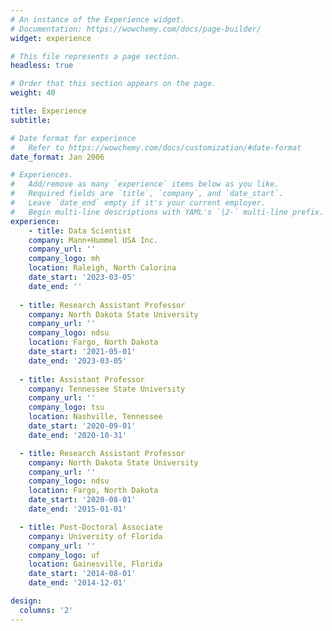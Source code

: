 ```yaml
---
# An instance of the Experience widget.
# Documentation: https://wowchemy.com/docs/page-builder/
widget: experience

# This file represents a page section.
headless: true

# Order that this section appears on the page.
weight: 40

title: Experience
subtitle:

# Date format for experience
#   Refer to https://wowchemy.com/docs/customization/#date-format
date_format: Jan 2006

# Experiences.
#   Add/remove as many `experience` items below as you like.
#   Required fields are `title`, `company`, and `date_start`.
#   Leave `date_end` empty if it's your current employer.
#   Begin multi-line descriptions with YAML's `|2-` multi-line prefix.
experience:
    - title: Data Scientist
    company: Mann+Hummel USA Inc.
    company_url: ''
    company_logo: mh
    location: Raleigh, North Calorina
    date_start: '2023-03-05'
    date_end: ''
    
  - title: Research Assistant Professor
    company: North Dakota State University
    company_url: ''
    company_logo: ndsu
    location: Fargo, North Dakota
    date_start: '2021-05-01'
    date_end: '2023-03-05'
        
  - title: Assistant Professor
    company: Tennessee State University
    company_url: ''
    company_logo: tsu
    location: Nashville, Tennessee
    date_start: '2020-09-01'
    date_end: '2020-10-31'

  - title: Research Assistant Professor
    company: North Dakota State University
    company_url: ''
    company_logo: ndsu
    location: Fargo, North Dakota
    date_start: '2020-08-01'
    date_end: '2015-01-01'

  - title: Post-Doctoral Associate
    company: University of Florida
    company_url: ''
    company_logo: uf
    location: Gainesville, Florida
    date_start: '2014-08-01'
    date_end: '2014-12-01'

design:
  columns: '2'
---
```

